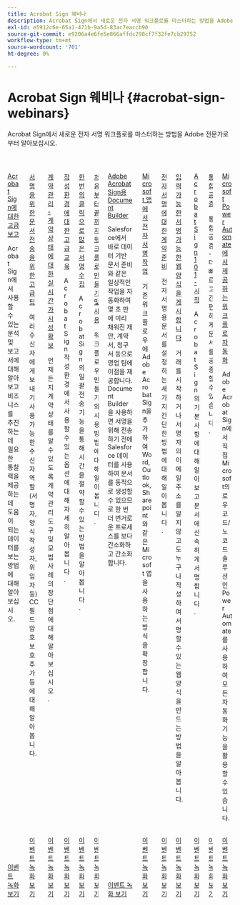 ```yaml
---
title: Acrobat Sign 웨비나
description: Acrobat Sign에서 새로운 전자 서명 워크플로를 마스터하는 방법을 Adobe 전문가로부터 알아보십시오.
exl-id: e5912c6e-65a1-471b-9a5d-83ac7eaccb90
source-git-commit: e9206a4e6fe5e866affdc298cf7f32fe7cb29752
workflow-type: tm+mt
source-wordcount: '701'
ht-degree: 0%

---
```


# Acrobat Sign 웨비나 {#acrobat-sign-webinars}

Acrobat Sign에서 새로운 전자 서명 워크플로를 마스터하는 방법을 Adobe 전문가로부터 알아보십시오.

<!-- CARDS

* https://experienceleague.adobe.com/ko/docs/events/acrobat-sign-webinars/advanced-reporting
* https://experienceleague.adobe.com/ko/docs/events/acrobat-sign-webinars/advanced-sending-documents-signature
* https://experienceleague.adobe.com/ko/docs/events/acrobat-sign-webinars/agreement-status
* https://experienceleague.adobe.com/ko/docs/events/acrobat-sign-webinars/authoring-environment
* https://experienceleague.adobe.com/ko/docs/events/acrobat-sign-webinars/collect-signatures
* https://experienceleague.adobe.com/ko/docs/events/acrobat-sign-webinars/create-use-workflows
* https://experienceleague.adobe.com/ko/docs/events/acrobat-sign-webinars/document-builder
* https://experienceleague.adobe.com/ko/docs/events/acrobat-sign-webinars/e-signature-microsoft
* https://experienceleague.adobe.com/ko/docs/events/acrobat-sign-webinars/e-signature-setup
* https://experienceleague.adobe.com/ko/docs/events/acrobat-sign-webinars/fillable-signable-web-form
* https://experienceleague.adobe.com/ko/docs/events/acrobat-sign-webinars/getting-started
* https://experienceleague.adobe.com/ko/docs/events/acrobat-sign-webinars/notarize
* https://experienceleague.adobe.com/ko/docs/events/acrobat-sign-webinars/workflow-automations

-->
<!-- START CARDS HTML - DO NOT MODIFY BY HAND -->
<div class="columns">
    <div class="column is-half-tablet is-half-desktop is-one-third-widescreen" aria-label="Advanced Reporting for Acrobat Sign">
        <div class="card" style="height: 100%; display: flex; flex-direction: column; height: 100%;">
            <div class="card-image">
                <figure class="image x-is-16by9">
                    <a href="https://experienceleague.adobe.com/ko/docs/events/acrobat-sign-webinars/advanced-reporting" title="Acrobat Sign에 대한 고급 보고">
                        <img class="is-bordered-r-small" src="https://video.tv.adobe.com/v/3428191/?format=jpeg&nocache=1731453823479" alt="Acrobat Sign에 대한 고급 보고"
                             style="width: 100%; aspect-ratio: 16 / 9; object-fit: cover; overflow: hidden; display: block; margin: auto;">
                    </a>
                </figure>
            </div>
            <div class="card-content is-padded-small" style="display: flex; flex-direction: column; flex-grow: 1; justify-content: space-between;">
                <div class="top-card-content">
                    <p class="headline is-size-6 has-text-weight-bold">
                        <a href="https://experienceleague.adobe.com/ko/docs/events/acrobat-sign-webinars/advanced-reporting" title="Acrobat Sign에 대한 고급 보고">Acrobat Sign에 대한 고급 보고</a>
                    </p>
                    <p class="is-size-6">Acrobat Sign에서 사용할 수 있는 분석 및 보고서에 대해 알아보고 비즈니스를 추진하는 데 필요한 통찰력을 제공하는 데 도움이 되는 데이터를 보는 방법에 대해 알아보십시오.</p>
                </div>
                <a href="https://experienceleague.adobe.com/ko/docs/events/acrobat-sign-webinars/advanced-reporting" class="spectrum-Button spectrum-Button--outline spectrum-Button--primary spectrum-Button--sizeM" style="align-self: flex-start; margin-top: 1rem;">
                    <span class="spectrum-Button-label has-no-wrap has-text-weight-bold">이벤트 녹화 보기</span>
                </a>
            </div>
        </div>
    </div>
    <div class="column is-half-tablet is-half-desktop is-one-third-widescreen" aria-label="Advanced Tips for Sending Documents for Signature">
        <div class="card" style="height: 100%; display: flex; flex-direction: column; height: 100%;">
            <div class="card-image">
                <figure class="image x-is-16by9">
                    <a href="https://experienceleague.adobe.com/ko/docs/events/acrobat-sign-webinars/advanced-sending-documents-signature" title="서명을 위한 문서 전송을 위한 고급 팁">
                        <img class="is-bordered-r-small" src="https://video.tv.adobe.com/v/3428186/?format=jpeg&nocache=1731453823460" alt="서명을 위한 문서 전송을 위한 고급 팁"
                             style="width: 100%; aspect-ratio: 16 / 9; object-fit: cover; overflow: hidden; display: block; margin: auto;">
                    </a>
                </figure>
            </div>
            <div class="card-content is-padded-small" style="display: flex; flex-direction: column; flex-grow: 1; justify-content: space-between;">
                <div class="top-card-content">
                    <p class="headline is-size-6 has-text-weight-bold">
                        <a href="https://experienceleague.adobe.com/ko/docs/events/acrobat-sign-webinars/advanced-sending-documents-signature" title="서명을 위한 문서 전송을 위한 고급 팁">서명을 위한 문서 전송을 위한 고급 팁</a>
                    </p>
                    <p class="is-size-6">여러 수신자에게 보내기 사용 가능한 수신자 역할(서명자, 양식 작성자, 위임자 등) CC 필드 암호 보호 추가 등에 대해 알아봅니다.</p>
                </div>
                <a href="https://experienceleague.adobe.com/ko/docs/events/acrobat-sign-webinars/advanced-sending-documents-signature" class="spectrum-Button spectrum-Button--outline spectrum-Button--primary spectrum-Button--sizeM" style="align-self: flex-start; margin-top: 1rem;">
                    <span class="spectrum-Button-label has-no-wrap has-text-weight-bold">이벤트 녹화 보기</span>
                </a>
            </div>
        </div>
    </div>
    <div class="column is-half-tablet is-half-desktop is-one-third-widescreen" aria-label="Manage Agreements - Get Real-Time Visibility into Agreement Status">
        <div class="card" style="height: 100%; display: flex; flex-direction: column; height: 100%;">
            <div class="card-image">
                <figure class="image x-is-16by9">
                    <a href="https://experienceleague.adobe.com/ko/docs/events/acrobat-sign-webinars/agreement-status" title="계약 관리 - 계약 상태를 실시간으로 파악">
                        <img class="is-bordered-r-small" src="https://video.tv.adobe.com/v/3428190/?format=jpeg&nocache=1731453823516" alt="계약 관리 - 계약 상태를 실시간으로 파악"
                             style="width: 100%; aspect-ratio: 16 / 9; object-fit: cover; overflow: hidden; display: block; margin: auto;">
                    </a>
                </figure>
            </div>
            <div class="card-content is-padded-small" style="display: flex; flex-direction: column; flex-grow: 1; justify-content: space-between;">
                <div class="top-card-content">
                    <p class="headline is-size-6 has-text-weight-bold">
                        <a href="https://experienceleague.adobe.com/ko/docs/events/acrobat-sign-webinars/agreement-status" title="계약 관리 - 계약 상태를 실시간으로 파악">계약 관리 - 계약 상태에 대한 실시간 가시성 확보</a>
                    </p>
                    <p class="is-size-6">언제든지 계약 상태를 알 수 있도록 계약 관리 도구 및 모범 사례의 장단점에 대해 알아보십시오.</p>
                </div>
                <a href="https://experienceleague.adobe.com/ko/docs/events/acrobat-sign-webinars/agreement-status" class="spectrum-Button spectrum-Button--outline spectrum-Button--primary spectrum-Button--sizeM" style="align-self: flex-start; margin-top: 1rem;">
                    <span class="spectrum-Button-label has-no-wrap has-text-weight-bold">이벤트 녹화 보기</span>
                </a>
            </div>
        </div>
    </div>
    <div class="column is-half-tablet is-half-desktop is-one-third-widescreen" aria-label="Advanced Training on Authoring Environment">
        <div class="card" style="height: 100%; display: flex; flex-direction: column; height: 100%;">
            <div class="card-image">
                <figure class="image x-is-16by9">
                    <a href="https://experienceleague.adobe.com/ko/docs/events/acrobat-sign-webinars/authoring-environment" title="작성 환경에 대한 고급 교육">
                        <img class="is-bordered-r-small" src="https://video.tv.adobe.com/v/3428189/?format=jpeg&nocache=1731453823517" alt="작성 환경에 대한 고급 교육"
                             style="width: 100%; aspect-ratio: 16 / 9; object-fit: cover; overflow: hidden; display: block; margin: auto;">
                    </a>
                </figure>
            </div>
            <div class="card-content is-padded-small" style="display: flex; flex-direction: column; flex-grow: 1; justify-content: space-between;">
                <div class="top-card-content">
                    <p class="headline is-size-6 has-text-weight-bold">
                        <a href="https://experienceleague.adobe.com/ko/docs/events/acrobat-sign-webinars/authoring-environment" title="작성 환경에 대한 고급 교육">작성 환경에 대한 고급 교육</a>
                    </p>
                    <p class="is-size-6">Acrobat Sign 작성 환경에서 사용할 수 있는 옵션에 대해 자세히 알아봅니다.</p>
                </div>
                <a href="https://experienceleague.adobe.com/ko/docs/events/acrobat-sign-webinars/authoring-environment" class="spectrum-Button spectrum-Button--outline spectrum-Button--primary spectrum-Button--sizeM" style="align-self: flex-start; margin-top: 1rem;">
                    <span class="spectrum-Button-label has-no-wrap has-text-weight-bold">이벤트 녹화 보기</span>
                </a>
            </div>
        </div>
    </div>
    <div class="column is-half-tablet is-half-desktop is-one-third-widescreen" aria-label="Collect Many Signatures with One Click">
        <div class="card" style="height: 100%; display: flex; flex-direction: column; height: 100%;">
            <div class="card-image">
                <figure class="image x-is-16by9">
                    <a href="https://experienceleague.adobe.com/ko/docs/events/acrobat-sign-webinars/collect-signatures" title="한 번의 클릭으로 많은 서명 수집">
                        <img class="is-bordered-r-small" src="https://video.tv.adobe.com/v/3428188/?format=jpeg&nocache=1731453823488" alt="한 번의 클릭으로 많은 서명 수집"
                             style="width: 100%; aspect-ratio: 16 / 9; object-fit: cover; overflow: hidden; display: block; margin: auto;">
                    </a>
                </figure>
            </div>
            <div class="card-content is-padded-small" style="display: flex; flex-direction: column; flex-grow: 1; justify-content: space-between;">
                <div class="top-card-content">
                    <p class="headline is-size-6 has-text-weight-bold">
                        <a href="https://experienceleague.adobe.com/ko/docs/events/acrobat-sign-webinars/collect-signatures" title="한 번의 클릭으로 많은 서명 수집">한 번의 클릭으로 많은 서명 수집</a>
                    </p>
                    <p class="is-size-6">Acrobat Sign의 일괄 전송 기능을 통해 시간을 절약할 수 있는 방법을 알아봅니다.</p>
                </div>
                <a href="https://experienceleague.adobe.com/ko/docs/events/acrobat-sign-webinars/collect-signatures" class="spectrum-Button spectrum-Button--outline spectrum-Button--primary spectrum-Button--sizeM" style="align-self: flex-start; margin-top: 1rem;">
                    <span class="spectrum-Button-label has-no-wrap has-text-weight-bold">이벤트 녹화 보기</span>
                </a>
            </div>
        </div>
    </div>
    <div class="column is-half-tablet is-half-desktop is-one-third-widescreen" aria-label="Creating and Using Workflows from Beginning to End">
        <div class="card" style="height: 100%; display: flex; flex-direction: column; height: 100%;">
            <div class="card-image">
                <figure class="image x-is-16by9">
                    <a href="https://experienceleague.adobe.com/ko/docs/events/acrobat-sign-webinars/create-use-workflows" title="처음부터 끝까지 워크플로우 만들기 및 사용">
                        <img class="is-bordered-r-small" src="https://video.tv.adobe.com/v/3428192/?format=jpeg&nocache=1731453823485" alt="처음부터 끝까지 워크플로우 만들기 및 사용"
                             style="width: 100%; aspect-ratio: 16 / 9; object-fit: cover; overflow: hidden; display: block; margin: auto;">
                    </a>
                </figure>
            </div>
            <div class="card-content is-padded-small" style="display: flex; flex-direction: column; flex-grow: 1; justify-content: space-between;">
                <div class="top-card-content">
                    <p class="headline is-size-6 has-text-weight-bold">
                        <a href="https://experienceleague.adobe.com/ko/docs/events/acrobat-sign-webinars/create-use-workflows" title="처음부터 끝까지 워크플로우 만들기 및 사용">처음부터 끝까지 워크플로 만들기 및 사용</a>
                    </p>
                    <p class="is-size-6">워크플로우 만들기와 사용 방법에 대해 알아봅니다.</p>
                </div>
                <a href="https://experienceleague.adobe.com/ko/docs/events/acrobat-sign-webinars/create-use-workflows" class="spectrum-Button spectrum-Button--outline spectrum-Button--primary spectrum-Button--sizeM" style="align-self: flex-start; margin-top: 1rem;">
                    <span class="spectrum-Button-label has-no-wrap has-text-weight-bold">이벤트 녹화 보기</span>
                </a>
            </div>
        </div>
    </div>
    <div class="column is-half-tablet is-half-desktop is-one-third-widescreen" aria-label="Document Builder for Adobe Acrobat Sign">
        <div class="card" style="height: 100%; display: flex; flex-direction: column; height: 100%;">
            <div class="card-image">
                <figure class="image x-is-16by9">
                    <a href="https://experienceleague.adobe.com/ko/docs/events/acrobat-sign-webinars/document-builder" title="Adobe Acrobat Sign용 Document Builder">
                        <img class="is-bordered-r-small" src="https://video.tv.adobe.com/v/3428193/?format=jpeg&nocache=1731453823516" alt="Adobe Acrobat Sign용 Document Builder"
                             style="width: 100%; aspect-ratio: 16 / 9; object-fit: cover; overflow: hidden; display: block; margin: auto;">
                    </a>
                </figure>
            </div>
            <div class="card-content is-padded-small" style="display: flex; flex-direction: column; flex-grow: 1; justify-content: space-between;">
                <div class="top-card-content">
                    <p class="headline is-size-6 has-text-weight-bold">
                        <a href="https://experienceleague.adobe.com/ko/docs/events/acrobat-sign-webinars/document-builder" title="Adobe Acrobat Sign용 Document Builder">Adobe Acrobat Sign용 Document Builder</a>
                    </p>
                    <p class="is-size-6">Salesforce에서 바로 데이터 기반 문서 준비와 같은 일상적인 작업을 자동화하여 몇 초 만에 미리 채워진 제안, 계약서, 청구서 등으로 영업 팀에 이점을 제공합니다. Document Builder을 사용하면 서명을 위해 전송하기 전에 Salesforce 데이터를 사용하여 문서를 동적으로 생성할 수 있으므로 한 번 더 번거로운 프로세스를 보다 간소화하고 간소화합니다.</p>
                </div>
                <a href="https://experienceleague.adobe.com/ko/docs/events/acrobat-sign-webinars/document-builder" class="spectrum-Button spectrum-Button--outline spectrum-Button--primary spectrum-Button--sizeM" style="align-self: flex-start; margin-top: 1rem;">
                    <span class="spectrum-Button-label has-no-wrap has-text-weight-bold">이벤트 녹화 보기</span>
                </a>
            </div>
        </div>
    </div>
    <div class="column is-half-tablet is-half-desktop is-one-third-widescreen" aria-label="Work with e-signatures in your Microsoft apps">
        <div class="card" style="height: 100%; display: flex; flex-direction: column; height: 100%;">
            <div class="card-image">
                <figure class="image x-is-16by9">
                    <a href="https://experienceleague.adobe.com/ko/docs/events/acrobat-sign-webinars/e-signature-microsoft" title="Microsoft 앱에서 전자 서명 작업">
                        <img class="is-bordered-r-small" src="https://video.tv.adobe.com/v/3428185/?format=jpeg&nocache=1731453823517" alt="Microsoft 앱에서 전자 서명 작업"
                             style="width: 100%; aspect-ratio: 16 / 9; object-fit: cover; overflow: hidden; display: block; margin: auto;">
                    </a>
                </figure>
            </div>
            <div class="card-content is-padded-small" style="display: flex; flex-direction: column; flex-grow: 1; justify-content: space-between;">
                <div class="top-card-content">
                    <p class="headline is-size-6 has-text-weight-bold">
                        <a href="https://experienceleague.adobe.com/ko/docs/events/acrobat-sign-webinars/e-signature-microsoft" title="Microsoft 앱에서 전자 서명 작업">Microsoft 앱에서 전자 서명 작업</a>
                    </p>
                    <p class="is-size-6">기존 워크플로우에 Adobe Acrobat Sign을 추가하여 Word, Outlook, Sharepoint와 같은 Microsoft 앱을 사용하는 방식을 확장합니다.</p>
                </div>
                <a href="https://experienceleague.adobe.com/ko/docs/events/acrobat-sign-webinars/e-signature-microsoft" class="spectrum-Button spectrum-Button--outline spectrum-Button--primary spectrum-Button--sizeM" style="align-self: flex-start; margin-top: 1rem;">
                    <span class="spectrum-Button-label has-no-wrap has-text-weight-bold">이벤트 녹화 보기</span>
                </a>
            </div>
        </div>
    </div>
    <div class="column is-half-tablet is-half-desktop is-one-third-widescreen" aria-label="Prepare Your Agreements for e-signature">
        <div class="card" style="height: 100%; display: flex; flex-direction: column; height: 100%;">
            <div class="card-image">
                <figure class="image x-is-16by9">
                    <a href="https://experienceleague.adobe.com/ko/docs/events/acrobat-sign-webinars/e-signature-setup" title="전자 서명 계약 준비">
                        <img class="is-bordered-r-small" src="https://video.tv.adobe.com/v/3428184/?format=jpeg&nocache=1731453823483" alt="전자 서명 계약 준비"
                             style="width: 100%; aspect-ratio: 16 / 9; object-fit: cover; overflow: hidden; display: block; margin: auto;">
                    </a>
                </figure>
            </div>
            <div class="card-content is-padded-small" style="display: flex; flex-direction: column; flex-grow: 1; justify-content: space-between;">
                <div class="top-card-content">
                    <p class="headline is-size-6 has-text-weight-bold">
                        <a href="https://experienceleague.adobe.com/ko/docs/events/acrobat-sign-webinars/e-signature-setup" title="전자 서명 계약 준비">전자 서명에 대한 계약 준비</a>
                    </p>
                    <p class="is-size-6">전자 서명용 문서를 설정하는 세 가지 간단한 방법에 대해 알아봅니다.</p>
                </div>
                <a href="https://experienceleague.adobe.com/ko/docs/events/acrobat-sign-webinars/e-signature-setup" class="spectrum-Button spectrum-Button--outline spectrum-Button--primary spectrum-Button--sizeM" style="align-self: flex-start; margin-top: 1rem;">
                    <span class="spectrum-Button-label has-no-wrap has-text-weight-bold">이벤트 녹화 보기</span>
                </a>
            </div>
        </div>
    </div>
    <div class="column is-half-tablet is-half-desktop is-one-third-widescreen" aria-label="Post a Fillable, Signable Web Form">
        <div class="card" style="height: 100%; display: flex; flex-direction: column; height: 100%;">
            <div class="card-image">
                <figure class="image x-is-16by9">
                    <a href="https://experienceleague.adobe.com/ko/docs/events/acrobat-sign-webinars/fillable-signable-web-form" title="입력 가능한 서명 가능한 웹 양식 게시">
                        <img class="is-bordered-r-small" src="https://video.tv.adobe.com/v/3428187/?format=jpeg&nocache=1731453823488" alt="입력 가능한 서명 가능한 웹 양식 게시"
                             style="width: 100%; aspect-ratio: 16 / 9; object-fit: cover; overflow: hidden; display: block; margin: auto;">
                    </a>
                </figure>
            </div>
            <div class="card-content is-padded-small" style="display: flex; flex-direction: column; flex-grow: 1; justify-content: space-between;">
                <div class="top-card-content">
                    <p class="headline is-size-6 has-text-weight-bold">
                        <a href="https://experienceleague.adobe.com/ko/docs/events/acrobat-sign-webinars/fillable-signable-web-form" title="입력 가능한 서명 가능한 웹 양식 게시">입력 가능한 서명 가능한 웹 양식을 게시합니다</a>
                    </p>
                    <p class="is-size-6">거래를 시작하거나 서명자의 이메일 주소를 알지 않고도 누구나 작성하여 서명할 수 있는 웹 양식을 만드는 방법을 알아봅니다.</p>
                </div>
                <a href="https://experienceleague.adobe.com/ko/docs/events/acrobat-sign-webinars/fillable-signable-web-form" class="spectrum-Button spectrum-Button--outline spectrum-Button--primary spectrum-Button--sizeM" style="align-self: flex-start; margin-top: 1rem;">
                    <span class="spectrum-Button-label has-no-wrap has-text-weight-bold">이벤트 녹화 보기</span>
                </a>
            </div>
        </div>
    </div>
    <div class="column is-half-tablet is-half-desktop is-one-third-widescreen" aria-label="Acrobat Sign 101 - Getting Started">
        <div class="card" style="height: 100%; display: flex; flex-direction: column; height: 100%;">
            <div class="card-image">
                <figure class="image x-is-16by9">
                    <a href="https://experienceleague.adobe.com/ko/docs/events/acrobat-sign-webinars/getting-started" title="Acrobat Sign 101 - 시작하기">
                        <img class="is-bordered-r-small" src="https://video.tv.adobe.com/v/3428183/?format=jpeg&nocache=1731453823457" alt="Acrobat Sign 101 - 시작하기"
                             style="width: 100%; aspect-ratio: 16 / 9; object-fit: cover; overflow: hidden; display: block; margin: auto;">
                    </a>
                </figure>
            </div>
            <div class="card-content is-padded-small" style="display: flex; flex-direction: column; flex-grow: 1; justify-content: space-between;">
                <div class="top-card-content">
                    <p class="headline is-size-6 has-text-weight-bold">
                        <a href="https://experienceleague.adobe.com/ko/docs/events/acrobat-sign-webinars/getting-started" title="Acrobat Sign 101 - 시작하기">Acrobat Sign 101 - 시작</a>
                    </p>
                    <p class="is-size-6">Acrobat Sign의 기본 사항에 대해 알아보고 문서에 신속하게 서명합니다.</p>
                </div>
                <a href="https://experienceleague.adobe.com/ko/docs/events/acrobat-sign-webinars/getting-started" class="spectrum-Button spectrum-Button--outline spectrum-Button--primary spectrum-Button--sizeM" style="align-self: flex-start; margin-top: 1rem;">
                    <span class="spectrum-Button-label has-no-wrap has-text-weight-bold">이벤트 녹화 보기</span>
                </a>
            </div>
        </div>
    </div>
    <div class="column is-half-tablet is-half-desktop is-one-third-widescreen" aria-label="Notarize Integration">
        <div class="card" style="height: 100%; display: flex; flex-direction: column; height: 100%;">
            <div class="card-image">
                <figure class="image x-is-16by9">
                    <a href="https://experienceleague.adobe.com/ko/docs/events/acrobat-sign-webinars/notarize" title="통합 공증">
                        <img class="is-bordered-r-small" src="https://video.tv.adobe.com/v/3428195/?format=jpeg&nocache=1731453823489" alt="통합 공증"
                             style="width: 100%; aspect-ratio: 16 / 9; object-fit: cover; overflow: hidden; display: block; margin: auto;">
                    </a>
                </figure>
            </div>
            <div class="card-content is-padded-small" style="display: flex; flex-direction: column; flex-grow: 1; justify-content: space-between;">
                <div class="top-card-content">
                    <p class="headline is-size-6 has-text-weight-bold">
                        <a href="https://experienceleague.adobe.com/ko/docs/events/acrobat-sign-webinars/notarize" title="통합 공증">통합 공증</a>
                    </p>
                    <p class="is-size-6">통합 공증 - 더 빠르고 간편하게 문서를 공증할 수 있습니다.</p>
                </div>
                <a href="https://experienceleague.adobe.com/ko/docs/events/acrobat-sign-webinars/notarize" class="spectrum-Button spectrum-Button--outline spectrum-Button--primary spectrum-Button--sizeM" style="align-self: flex-start; margin-top: 1rem;">
                    <span class="spectrum-Button-label has-no-wrap has-text-weight-bold">이벤트 녹화 보기</span>
                </a>
            </div>
        </div>
    </div>
    <div class="column is-half-tablet is-half-desktop is-one-third-widescreen" aria-label="Workflow Automations Powered by Microsoft Power Automate">
        <div class="card" style="height: 100%; display: flex; flex-direction: column; height: 100%;">
            <div class="card-image">
                <figure class="image x-is-16by9">
                    <a href="https://experienceleague.adobe.com/ko/docs/events/acrobat-sign-webinars/workflow-automations" title="Microsoft Power Automate 기반의 워크플로 자동화">
                        <img class="is-bordered-r-small" src="https://video.tv.adobe.com/v/3428194/?format=jpeg&nocache=1731453823611" alt="Microsoft Power Automate 기반의 워크플로 자동화"
                             style="width: 100%; aspect-ratio: 16 / 9; object-fit: cover; overflow: hidden; display: block; margin: auto;">
                    </a>
                </figure>
            </div>
            <div class="card-content is-padded-small" style="display: flex; flex-direction: column; flex-grow: 1; justify-content: space-between;">
                <div class="top-card-content">
                    <p class="headline is-size-6 has-text-weight-bold">
                        <a href="https://experienceleague.adobe.com/ko/docs/events/acrobat-sign-webinars/workflow-automations" title="Microsoft Power Automate 기반의 워크플로 자동화">Microsoft Power Automate에서 제공하는 워크플로 자동화</a>
                    </p>
                    <p class="is-size-6">Adobe Acrobat Sign에서 직접 Microsoft의 로우 코드/노 코드 솔루션인 Power Automate를 사용하여 모든 자동화 기능을 활용할 수 있습니다.</p>
                </div>
                <a href="https://experienceleague.adobe.com/ko/docs/events/acrobat-sign-webinars/workflow-automations" class="spectrum-Button spectrum-Button--outline spectrum-Button--primary spectrum-Button--sizeM" style="align-self: flex-start; margin-top: 1rem;">
                    <span class="spectrum-Button-label has-no-wrap has-text-weight-bold">이벤트 녹화 보기</span>
                </a>
            </div>
        </div>
    </div>
</div>
<!-- END CARDS HTML - DO NOT MODIFY BY HAND -->
